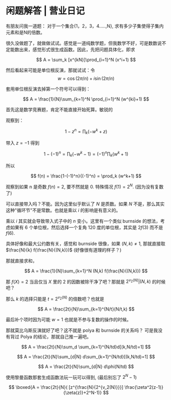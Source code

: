 # 闲题解答 | 营业日记

有朋友问我一道题： 对于一个集合{1，2，3，4.....,N}, 求有多少子集使得子集内元素和是N的倍数。

很久没做题了，就做做试试。感觉是一道纯数学题，但我数学不好，可是数数说不定能数出来，感觉形式很生成函数。因此，先把问题具体化，即求

$$
A = \sum_k [x^{kN}]\prod_{i=1}^N (x^i+1) 
$$

然后看起来可能是单位根反演，那就试试：令 $$ w = \cos(2\pi/n)+i\sin(2\pi/n)$$ 

套用单位根反演去掉第一个符号可以得到：

$$
A = \frac{1}{N}\sum_{k=1}^N \prod_{i=1}^N (w^{ki}+1)
$$

首先这是数学竞赛题，肯定不能直接开始死算。敏锐的

观察到：

$$
1-z^n = \prod_k (-w^{k}+z)
$$

带入 $z=-1$ 得到


$$
1-(-1)^n = \prod_k (-w^k-1) = (-1)^n\prod_k (w^k+1)
$$

所以

$$
f(n) = \frac{1-(-1)^n}{(-1)^n} = \prod_k (w^k+1)
$$

观察到如果 n 是奇数 $f(n) = 2$, 要不然就是 0. 特殊情况 $f(1) = 2^N$. (因为没有复数了)


可以直接带入吗？不能。因为这里似乎默认了 $N$ 是质数。如果 $N$ 不是，那么其实这种"循环节"不是常数。也就是乘以 $i$ 的影响是有意义的。

乘以 $i$ 其实就会导致带入式子中的 $n$ 变小。这里有一个类似 burnside 的想法，考虑如果有 6 个单位根，然后选择一个复角 120 度的单位根，其实是 $2f(3)$ 而不是 $f(6)$.

具体好像和最大公约数有关，感觉和 burnside 很像，如果 $(N,k) \not = 1$, 那就直接取 $\frac{N}{k} f(\frac{N}{(N,k)})$ (好像很有道理的样子？)

那就直接求和，

$$
A = \frac{1}{N}\sum_{k=1}^N (N,k) f(\frac{N}{(N,k)})
$$

那 $f(X) = 2$ 当且仅当 $X$ 里的 $2$ 的因数被除干净了吧？那就是 $2^{v_2(N)}|(N,k)$ 的时候吧？

那么 $k$ 的选择只能是 $t=2^{v_2(N)}$ 的倍数吧？也就是

$$
A = \frac{2t}{N}\sum_{k=1}^{N/t}(N/t,k)
$$

最后补个项时因为可能 $w = 1$ 也就是不参与复数的操作的时候。

那就莫比乌斯反演就好了吧？这不就是 polya 和 burnside 的关系吗？ 可是我没有背过 Polya 的结论，那就自己推一遍吧。

$$
A = \frac{2t}{N}\sum_d \sum_{k=1}^{N/td}d[(k,N/td)=1]
$$

$$
A = \frac{2t}{N}\sum_{d|N} d\sum_{k=1}^{N/td}[(k,N/td)=1]
$$

$$
A = \frac{2t}{N}\sum_{d|N} d\phi(N/td)
$$

使用黎曼函数那套生成函数法玩一玩可以得到, (最后别忘了 $2^N-1$)

$$
\boxed{A = \frac{2t}{N}( [z^{\frac{N}{2^{v_2(N)}}}] \frac{\zeta^2(z-1)}{\zeta(z)}+2^N-1)}
$$
